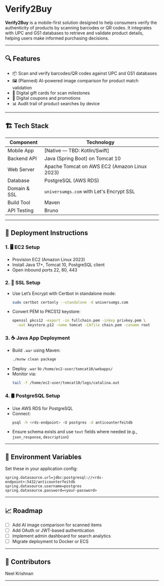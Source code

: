 # Verify2Buy

**Verify2Buy** is a mobile-first solution designed to help consumers verify the authenticity of products by scanning barcodes or QR codes. It integrates with UPC and GS1 databases to retrieve and validate product details, helping users make informed purchasing decisions.

---

## 🔍 Features

- 📦 Scan and verify barcodes/QR codes against UPC and GS1 databases
- 🖼️ (Planned) AI-powered image comparison for product match validation
- 🎁 Digital gift cards for scan milestones
- 🧾 Digital coupons and promotions
- 📊 Audit trail of product searches by device

---

## 🏗️ Tech Stack

| Component            | Technology                         |
|----------------------|-------------------------------------|
| Mobile App           | [Native — TBD: Kotlin/Swift]        |
| Backend API          | Java (Spring Boot) on Tomcat 10     |
| Web Server           | Apache Tomcat on AWS EC2 (Amazon Linux 2023) |
| Database             | PostgreSQL (AWS RDS)                |
| Domain & SSL         | `universumgs.com` with Let's Encrypt SSL |
| Build Tool           | Maven                               |
| API Testing          | Bruno                               |

---

## 🚀 Deployment Instructions

### 1. 🖥️ EC2 Setup
- Provision EC2 (Amazon Linux 2023)
- Install Java 17+, Tomcat 10, PostgreSQL client
- Open inbound ports 22, 80, 443

### 2. 🔐 SSL Setup
- Use Let’s Encrypt with Certbot in standalone mode:
  ```bash
  sudo certbot certonly --standalone -d universumgs.com
  ```
- Convert PEM to PKCS12 keystore:
  ```bash
  openssl pkcs12 -export -in fullchain.pem -inkey privkey.pem \
    -out keystore.p12 -name tomcat -CAfile chain.pem -caname root
  ```

### 3. ☕ Java App Deployment
- Build `.war` using Maven:
  ```bash
  ./mvnw clean package
  ```
- Deploy `.war` to `/home/ec2-user/tomcat10/webapps/`
- Monitor via:
  ```bash
  tail -f /home/ec2-user/tomcat10/logs/catalina.out
  ```

### 4. 🛢️ PostgreSQL Setup
- Use AWS RDS for PostgreSQL
- Connect:
  ```bash
  psql -h <rds-endpoint> -U postgres -d anticounterfeitdb
  ```
- Ensure schema exists and use `text` fields where needed (e.g., `json_response`, `description`)

---

## 🔧 Environment Variables

Set these in your application config:

```properties
spring.datasource.url=jdbc:postgresql://<rds-endpoint>:5432/anticounterfeitdb
spring.datasource.username=postgres
spring.datasource.password=<your-password>
```

---

## 📈 Roadmap

- [ ] Add AI image comparison for scanned items
- [ ] Add OAuth or JWT-based authentication
- [ ] Implement admin dashboard for search analytics
- [ ] Migrate deployment to Docker or ECS

---

## 👥 Contributors

Neel Krishnan

---
